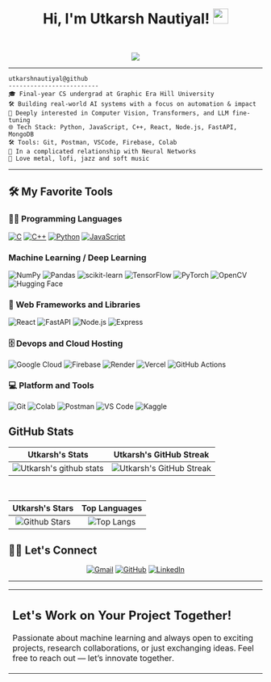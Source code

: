 <h1 align="center">
Hi, I'm Utkarsh Nautiyal!
  <img src="https://media.giphy.com/media/hvRJCLFzcasrR4ia7z/giphy.gif" width="30"></h1>
 
 <!-- <img src="https://gpvc.arturio.dev/utkarshnautiyal" alt="Profile views" align='right'/> <a href="https://github.com/utkarshnautiyal/"> </a>  -->
<br/>

<!-- Typing SVG by DenverCoder1 - https://github.com/DenverCoder1/readme-typing-svg -->
<p align="center">
  <a href="https://github.com/DenverCoder1/readme-typing-svg"><img src="https://readme-typing-svg.herokuapp.com?lines=Computer+Science+Student;ML%20Enthusiastic;Full+Stack+Web+Developer;Always%20learning%20new%20things&center=true&width=380&height=45"></a>
</p>
<!-- <img align="left" src="https://github.com/utkarshnautiyal/utkarshnautiyal/blob/af6ffe87d7d570d51709dbf78d406896c213f58c/meh.png" alt="Unfortunately I didn't find the author of the pic, feel to open a pull request if found" width="320" /> -->
<hr>

```
utkarshnautiyal@github
-------------------------
🎓 Final-year CS undergrad at Graphic Era Hill University  
🛠️ Building real-world AI systems with a focus on automation & impact  
🧠 Deeply interested in Computer Vision, Transformers, and LLM fine-tuning  
🌐 Tech Stack: Python, JavaScript, C++, React, Node.js, FastAPI, MongoDB  
🛠️ Tools: Git, Postman, VSCode, Firebase, Colab 
💖 In a complicated relationship with Neural Networks
🎵 Love metal, lofi, jazz and soft music
```
<hr>


## 🛠️ My Favorite Tools

### 👨‍💻 Programming Languages

<p>
     <a href="https://github.com/search?q=user%3ADenverCoder1+language%3Ac"><img alt="C" src="https://custom-icon-badges.demolab.com/badge/C-03599C.svg?logo=c-in-hexagon&logoColor=white"></a>
      <a href="https://github.com/search?q=user%3ADenverCoder1+language%3Acpp"><img alt="C++" src="https://custom-icon-badges.demolab.com/badge/C++-9C033A.svg?logo=cpp2&logoColor=white"></a>
	<a href="https://github.com/search?q=user%3ADenverCoder1+is%3Arepo+language%3Apython"><img alt="Python" src="https://img.shields.io/badge/Python%20-%2314354C.svg?logo=python&logoColor=white"></a>
    <a href="https://github.com/search?q=user%3ADenverCoder1+is%3Arepo+language%3Ajavascript"><img alt="JavaScript" src="https://img.shields.io/badge/JavaScript%20-%23F7DF1E.svg?logo=javascript&logoColor=black"></a>

### Machine Learning / Deep Learning
 ![NumPy](https://img.shields.io/badge/NumPy-013243?style=flat&logo=numpy&logoColor=white)  ![Pandas](https://img.shields.io/badge/Pandas-150458?style=flat&logo=pandas&logoColor=white)  ![scikit-learn](https://img.shields.io/badge/Scikit--Learn-F7931E?style=flat&logo=scikit-learn&logoColor=white)  ![TensorFlow](https://img.shields.io/badge/TensorFlow-FF6F00?style=flat&logo=tensorflow&logoColor=white) ![PyTorch](https://img.shields.io/badge/PyTorch-EE4C2C?style=flat&logo=pytorch&logoColor=white)  ![OpenCV](https://img.shields.io/badge/OpenCV-5C3EE8?style=flat&logo=opencv&logoColor=white)  ![Hugging Face](https://img.shields.io/badge/Hugging%20Face-FFD21F?style=flat&logo=huggingface&logoColor=black)


### 🧰 Web Frameworks and Libraries

 ![React](https://img.shields.io/badge/React-20232A?style=flat&logo=react&logoColor=61DAFB)
 ![FastAPI](https://img.shields.io/badge/FastAPI-009688?style=flat&logo=fastapi&logoColor=white)
 ![Node.js](https://img.shields.io/badge/Node.js-339933?style=flat&logo=node.js&logoColor=white)
 ![Express](https://img.shields.io/badge/Express.js-000000?style=flat&logo=express&logoColor=white)

### 🗄️ Devops and Cloud Hosting

 ![Google Cloud](https://img.shields.io/badge/Google%20Cloud-4285F4?style=flat&logo=googlecloud&logoColor=white)
 ![Firebase](https://img.shields.io/badge/Firebase-FFCA28?style=flat&logo=firebase&logoColor=black)
 ![Render](https://img.shields.io/badge/Render-46E3B7?style=flat&logo=render&logoColor=black)
 ![Vercel](https://img.shields.io/badge/Vercel-000000?style=flat&logo=vercel&logoColor=white)
 ![GitHub Actions](https://img.shields.io/badge/GitHub%20Actions-2088FF?style=flat&logo=githubactions&logoColor=white)


### 💻 Platform and Tools

 ![Git](https://img.shields.io/badge/Git-F05032?style=flat&logo=git&logoColor=white)
  ![Colab](https://img.shields.io/badge/Google%20Colab-F9AB00?style=flat&logo=googlecolab&logoColor=black)
 ![Postman](https://img.shields.io/badge/Postman-FF6C37?style=flat&logo=postman&logoColor=white)
 ![VS Code](https://img.shields.io/badge/VS%20Code-007ACC?style=flat&logo=visualstudiocode&logoColor=white)
 ![Kaggle](https://img.shields.io/badge/Kaggle-20BEFF?style=flat&logo=kaggle&logoColor=white)
<!-- 
### 👨🏽‍💻 Workspace
<p>
    <a href="#"><img alt="Macbook Air M1" src="https://img.shields.io/badge/Apple-MacBook_Air_2020-999999?style=for-the-badge&logo=apple&logoColor=white"></a>
    <a href="#"><img alt="Spotify" src="https://img.shields.io/badge/Spotify-1ED760?&style=for-the-badge&logo=spotify&logoColor=white"></a>
</p> -->


## GitHub Stats

| Utkarsh's Stats | Utkarsh's GitHub Streak |
|:----------------:|:-----------------------:|
| ![Utkarsh's github stats](https://github-readme-stats.vercel.app/api?username=utcrxsh&show_icons=true&theme=algolia) | ![Utkarsh's GitHub Streak](https://github-readme-streak-stats.herokuapp.com/?user=utcrxsh&theme=algolia) |
<br>

| Utkarsh's Stars | Top Languages |
|:----------------:|:-------------:|
| ![Github Stars](https://github-readme-stats.vercel.app/api?username=utcrxsh&show_icons=true&locale=en&count_private=true&hide_rank=true&custom_title=My%20GitHub%20Stats&disable_animations=true&theme=algolia) | ![Top Langs](https://github-readme-stats.vercel.app/api/top-langs/?username=utcrxsh&langs_count=8&theme=algolia&layout=compact) |



## 🙋‍♀️ Let's Connect
<p align="center">
  <!-- <a href=""><img src="https://img.icons8.com/bubbles/50/000000/web.png" alt="Website"/></a> -->
	<a href="mailto:utkarshnautiyal321@gmail.com"><img src="https://img.icons8.com/bubbles/50/000000/gmail.png" title='Gmail' alt="Gmail"/></a>
	<a href="https://github.com/utcrxsh"><img src="https://img.icons8.com/bubbles/50/000000/github.png" title='GitHub' alt="GitHub"/></a>
	<a href="https://www.linkedin.com/in/utkarshnautiyal/"><img src="https://img.icons8.com/bubbles/50/000000/linkedin.png" title='LinkedIn' alt="LinkedIn"/></a>
	<!-- <a href="https://twitter.com/utkarsh"><img src="https://img.icons8.com/bubbles/50/000000/twitter-circled.png" title='Twitter' alt="twitter"/></a> -->
	<!-- <a href="https://stackoverflow.com/"><img src="https://img.icons8.com/bubbles/50/000000/module.png" title='Stack Overflow' alt="stack overflow"/></a> -->
	<!-- <a href=""><img src="https://img.icons8.com/bubbles/50/000000/instagram.png" alt="Instagram"/></a>
	<a href=""><img src="https://img.icons8.com/bubbles/50/000000/youtube.png" alt="Youtube"/></a> -->
	
</p>


<table style="border: none">
  <tr>
  <td width="100%" valign="top">

## Let's Work on Your Project Together!

Passionate about machine learning and always open to exciting projects, research collaborations, or just exchanging ideas. Feel free to reach out — let’s innovate together.
  </td>
 


------
<!-- Credits: [utkarshnautiyal](https://github.com/utkarshnautiyal) -->
